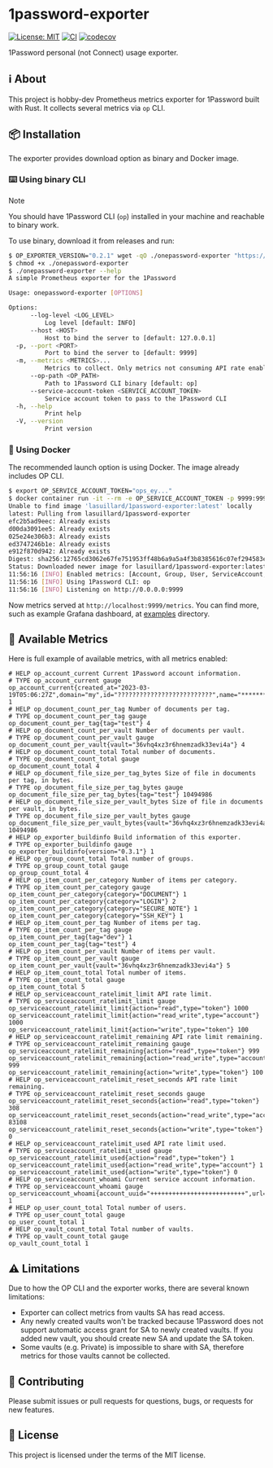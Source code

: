 # 1password-exporter

[![License: MIT](https://img.shields.io/badge/License-MIT-yellow.svg)](https://opensource.org/licenses/MIT)
[![CI](https://github.com/lasuillard/1password-exporter/actions/workflows/ci.yaml/badge.svg)](https://github.com/lasuillard/1password-exporter/actions/workflows/ci.yaml)
[![codecov](https://codecov.io/gh/lasuillard/1password-exporter/graph/badge.svg?token=WTWCSXEMSR)](https://codecov.io/gh/lasuillard/1password-exporter)

1Password personal (not Connect) usage exporter.

## ℹ️ About

This project is hobby-dev Prometheus metrics exporter for 1Password built with Rust. It collects several metrics via `op` CLI.

## 📦 Installation

The exporter provides download option as binary and Docker image.

### ⌨️ Using binary CLI

> [!NOTE]
> You should have 1Password CLI (`op`) installed in your machine and reachable to binary work.

To use binary, download it from releases and run:

```bash
$ OP_EXPORTER_VERSION="0.2.1" wget -qO ./onepassword-exporter "https://github.com/lasuillard/1password-exporter/releases/download/${OP_EXPORTER_VERSION}/onepassword-exporter-x86_64-unknown-linux-musl"
$ chmod +x ./onepassword-exporter
$ ./onepassword-exporter --help
A simple Prometheus exporter for the 1Password

Usage: onepassword-exporter [OPTIONS]

Options:
      --log-level <LOG_LEVEL>
          Log level [default: INFO]
      --host <HOST>
          Host to bind the server to [default: 127.0.0.1]
  -p, --port <PORT>
          Port to bind the server to [default: 9999]
  -m, --metrics <METRICS>...
          Metrics to collect. Only metrics not consuming API rate enabled by default [default: account group user service-account build-info] [possible values: account, build-info, group, service-account, user, document, item, vault]
      --op-path <OP_PATH>
          Path to 1Password CLI binary [default: op]
      --service-account-token <SERVICE_ACCOUNT_TOKEN>
          Service account token to pass to the 1Password CLI
  -h, --help
          Print help
  -V, --version
          Print version
```

### 🐳 Using Docker

The recommended launch option is using Docker. The image already includes OP CLI.

```bash
$ export OP_SERVICE_ACCOUNT_TOKEN="ops_ey..."
$ docker container run -it --rm -e OP_SERVICE_ACCOUNT_TOKEN -p 9999:9999 --init lasuillard/1password-exporter:latest
Unable to find image 'lasuillard/1password-exporter:latest' locally
latest: Pulling from lasuillard/1password-exporter
efc2b5ad9eec: Already exists
d00da3091ee5: Already exists
025e24e306b3: Already exists
ed3747246b1e: Already exists
e912f870d942: Already exists
Digest: sha256:12765cd3062e67fe751953ff48b6a9a5a4f3b8385616c07ef294583e27e2c539
Status: Downloaded newer image for lasuillard/1password-exporter:latest
11:56:16 [INFO] Enabled metrics: [Account, Group, User, ServiceAccount, BuildInfo]
11:56:16 [INFO] Using 1Password CLI: op
11:56:16 [INFO] Listening on http://0.0.0.0:9999
```

Now metrics served at `http://localhost:9999/metrics`. You can find more, such as example Grafana dashboard, at [examples](/examples) directory.

## 📏 Available Metrics

Here is full example of available metrics, with all metrics enabled:

```text
# HELP op_account_current Current 1Password account information.
# TYPE op_account_current gauge
op_account_current{created_at="2023-03-19T05:06:27Z",domain="my",id="??????????????????????????",name="**********",state="ACTIVE",type="FAMILY"} 1
# HELP op_document_count_per_tag Number of documents per tag.
# TYPE op_document_count_per_tag gauge
op_document_count_per_tag{tag="test"} 4
# HELP op_document_count_per_vault Number of documents per vault.
# TYPE op_document_count_per_vault gauge
op_document_count_per_vault{vault="36vhq4xz3r6hnemzadk33evi4a"} 4
# HELP op_document_count_total Total number of documents.
# TYPE op_document_count_total gauge
op_document_count_total 4
# HELP op_document_file_size_per_tag_bytes Size of file in documents per tag, in bytes.
# TYPE op_document_file_size_per_tag_bytes gauge
op_document_file_size_per_tag_bytes{tag="test"} 10494986
# HELP op_document_file_size_per_vault_bytes Size of file in documents per vault, in bytes.
# TYPE op_document_file_size_per_vault_bytes gauge
op_document_file_size_per_vault_bytes{vault="36vhq4xz3r6hnemzadk33evi4a"} 10494986
# HELP op_exporter_buildinfo Build information of this exporter.
# TYPE op_exporter_buildinfo gauge
op_exporter_buildinfo{version="0.3.1"} 1
# HELP op_group_count_total Total number of groups.
# TYPE op_group_count_total gauge
op_group_count_total 4
# HELP op_item_count_per_category Number of items per category.
# TYPE op_item_count_per_category gauge
op_item_count_per_category{category="DOCUMENT"} 1
op_item_count_per_category{category="LOGIN"} 2
op_item_count_per_category{category="SECURE_NOTE"} 1
op_item_count_per_category{category="SSH_KEY"} 1
# HELP op_item_count_per_tag Number of items per tag.
# TYPE op_item_count_per_tag gauge
op_item_count_per_tag{tag="dev"} 1
op_item_count_per_tag{tag="test"} 4
# HELP op_item_count_per_vault Number of items per vault.
# TYPE op_item_count_per_vault gauge
op_item_count_per_vault{vault="36vhq4xz3r6hnemzadk33evi4a"} 5
# HELP op_item_count_total Total number of items.
# TYPE op_item_count_total gauge
op_item_count_total 5
# HELP op_serviceaccount_ratelimit_limit API rate limit.
# TYPE op_serviceaccount_ratelimit_limit gauge
op_serviceaccount_ratelimit_limit{action="read",type="token"} 1000
op_serviceaccount_ratelimit_limit{action="read_write",type="account"} 1000
op_serviceaccount_ratelimit_limit{action="write",type="token"} 100
# HELP op_serviceaccount_ratelimit_remaining API rate limit remaining.
# TYPE op_serviceaccount_ratelimit_remaining gauge
op_serviceaccount_ratelimit_remaining{action="read",type="token"} 999
op_serviceaccount_ratelimit_remaining{action="read_write",type="account"} 999
op_serviceaccount_ratelimit_remaining{action="write",type="token"} 100
# HELP op_serviceaccount_ratelimit_reset_seconds API rate limit remaining.
# TYPE op_serviceaccount_ratelimit_reset_seconds gauge
op_serviceaccount_ratelimit_reset_seconds{action="read",type="token"} 308
op_serviceaccount_ratelimit_reset_seconds{action="read_write",type="account"} 83108
op_serviceaccount_ratelimit_reset_seconds{action="write",type="token"} 0
# HELP op_serviceaccount_ratelimit_used API rate limit used.
# TYPE op_serviceaccount_ratelimit_used gauge
op_serviceaccount_ratelimit_used{action="read",type="token"} 1
op_serviceaccount_ratelimit_used{action="read_write",type="account"} 1
op_serviceaccount_ratelimit_used{action="write",type="token"} 0
# HELP op_serviceaccount_whoami Current service account information.
# TYPE op_serviceaccount_whoami gauge
op_serviceaccount_whoami{account_uuid="++++++++++++++++++++++++++",url="https://my.1password.com",user_type="SERVICE_ACCOUNT",user_uuid="!!!!!!!!!!!!!!!!!!!!!!!!!!"} 1
# HELP op_user_count_total Total number of users.
# TYPE op_user_count_total gauge
op_user_count_total 1
# HELP op_vault_count_total Total number of vaults.
# TYPE op_vault_count_total gauge
op_vault_count_total 1
```

## ⚠️ Limitations

Due to how the OP CLI and the exporter works, there are several known limitations:

- Exporter can collect metrics from vaults SA has read access.
- Any newly created vaults won't be tracked because 1Password does not support automatic access grant for SA to newly created vaults. If you added new vault, you should create new SA and update the SA token.
- Some vaults (e.g. Private) is impossible to share with SA, therefore metrics for those vaults cannot be collected.

## 💖 Contributing

Please submit issues or pull requests for questions, bugs, or requests for new features.

## 📜 License

This project is licensed under the terms of the MIT license.
